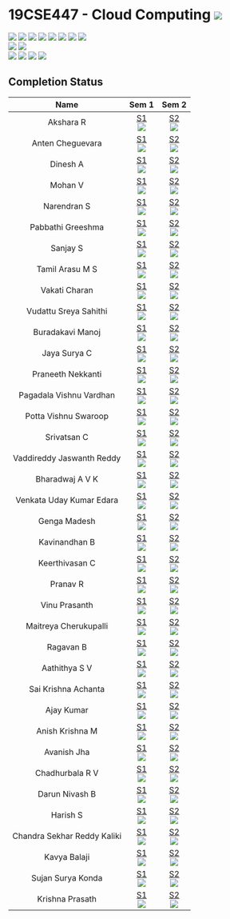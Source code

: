 # 19CSE447 - Cloud Computing ![](https://img.shields.io/badge/-Live-brightgreen)
![](https://img.shields.io/badge/Batch-20EEE-lightgreen) ![](https://img.shields.io/badge/Batch-20ELC-lightgreen) ![](https://img.shields.io/badge/Batch-20CCE-lightgreen) ![](https://img.shields.io/badge/Batch-20ECE-lightgreen) ![](https://img.shields.io/badge/Batch-20CSE-lightgreen) ![](https://img.shields.io/badge/UG-blue) ![](https://img.shields.io/badge/Subject-Cloud-blue) ![](https://img.shields.io/badge/Subject-Elective-purple)  <br/>
![](https://img.shields.io/badge/Lecture-3-orange)  ![](https://img.shields.io/badge/Credits-3-orange) <br/>
![](https://img.shields.io/badge/Students-61-blue) ![](https://img.shields.io/badge/Course_Outcome_Attainment-TBD-blue) ![](https://img.shields.io/badge/Average_Marks-TBD-blue) ![](https://img.shields.io/badge/Course_Feedback-TBD-blue) 

## Completion Status

| Name | Sem 1  | Sem 2 | 
|:----:|:------:|:-----:|
| Akshara R | [S1](https://www.credly.com/badges/56ac3753-27c5-42fb-a1c0-15e50b822f0d/) <br/>  ![](https://img.shields.io/badge/-24_Sept-orange) | [S2](https://www.credly.com/badges/d52819c0-0081-411d-b711-7cf58ea0edae/) <br/>  ![](https://img.shields.io/badge/-16_Nov-gold) |
| Anten Cheguevara  | [S1](https://www.credly.com/badges/27346431-328f-4890-ad9c-ad63fd1b34a7/) <br/>  ![](https://img.shields.io/badge/-21_Sept-orange) | [S2](https://www.credly.com/badges/ec8d0cf1-31a3-4d48-947d-12bc993ce4b8/) <br/>  ![](https://img.shields.io/badge/-16_Nov-gold) |
| Dinesh A | [S1](https://www.credly.com/badges/8b65c72a-3b11-4719-9319-1f5d3e497c1c/) <br/>  ![](https://img.shields.io/badge/-24_Sept-orange) | [S2](https://www.credly.com/badges/af967881-43f4-459b-94ee-7e62d47d1f7b/) <br/>  ![](https://img.shields.io/badge/-16_Nov-gold) |
| Mohan V  | [S1](https://www.credly.com/badges/52f8a772-ef58-4cfb-af88-dfa5e7dfd742/) <br/>  ![](https://img.shields.io/badge/-24_Sept-orange) | [S2](https://www.credly.com/badges/8668110b-33c4-4bc2-bc47-3253e1892ce7/) <br/>  ![](https://img.shields.io/badge/-01_Nov-gold) |
| Narendran S  | [S1](https://www.credly.com/badges/3ced2a28-61c1-427c-a5e1-cafac024e0ec) <br/>  ![](https://img.shields.io/badge/-24_Sept-orange) | [S2](https://www.credly.com/badges/392fe7e7-e0a1-45c8-abe4-6e0f7f4f4171) <br/>  ![](https://img.shields.io/badge/-16_Nov-gold) |
| Pabbathi Greeshma  | [S1](https://www.credly.com/badges/db2675b9-4dc2-478c-af28-986ff5c0e5e6/) <br/>  ![](https://img.shields.io/badge/-24_Sept-orange) | [S2](https://www.credly.com/badges/17bc265e-6eab-4f68-a264-b2b903d84616/) <br/>  ![](https://img.shields.io/badge/-16_Nov-gold) |
| Sanjay S | [S1](https://www.credly.com/badges/f1ee65b3-3106-4e52-a429-1b427fa4489b/) <br/>  ![](https://img.shields.io/badge/-24_Sept-orange) | [S2](https://www.credly.com/badges/55b6672a-e811-4cb8-8a86-f73e1f0aa405/) <br/>  ![](https://img.shields.io/badge/-16_Nov-gold) |
| Tamil Arasu M S  | [S1](https://www.credly.com/badges/f94a8476-59d9-4715-b753-5e03167950bc/) <br/>  ![](https://img.shields.io/badge/-11_Sept-orange) | [S2](https://www.credly.com/badges/2ab88a6b-eb75-465f-94db-71b2ca65467a/) <br/>  ![](https://img.shields.io/badge/-11_Nov-gold) |
| Vakati Charan | [S1](https://www.credly.com/badges/89d1a55a-8802-4622-9321-2d2720fcd05b/) <br/>  ![](https://img.shields.io/badge/-11_Sept-orange) | [S2](https://www.credly.com/badges/19962206-8c02-4e11-8558-fd82bd2b8789/) <br/>  ![](https://img.shields.io/badge/-14_Nov-gold) |
| Vudattu Sreya Sahithi  | [S1](https://www.credly.com/badges/8565ba86-8f52-4bfe-a8f1-0de1bb36ef58/) <br/>  ![](https://img.shields.io/badge/-11_Sept-orange) | [S2](https://www.credly.com/badges/fdb5428e-0044-4550-b6d6-088791d3f4f4/) <br/>  ![](https://img.shields.io/badge/-14_Nov-gold) |
| Buradakavi Manoj  | [S1](https://www.credly.com/badges/ec849ebd-e4f7-4710-941f-ce65eb1d9a95/) <br/>  ![](https://img.shields.io/badge/-09_Sept-orange) | [S2](https://www.credly.com/badges/900df6ea-c809-4427-86cc-3ee29c620f9b/) <br/>  ![](https://img.shields.io/badge/-18_Nov-gold) |
| Jaya Surya C  | [S1](https://www.credly.com/badges/03ffbab9-dc7b-4dd3-8f58-584c333e4e31) <br/>  ![](https://img.shields.io/badge/-24_Sept-orange) | [S2](https://www.credly.com/badges/739d61a6-f357-482a-8f59-d5fb4699d2b9/) <br/>  ![](https://img.shields.io/badge/-16_Nov-gold) |
| Praneeth Nekkanti  | [S1](https://www.credly.com/badges/8b684990-6d71-4fe7-a349-d1c30a34d530/) <br/>  ![](https://img.shields.io/badge/-22_Sept-orange) | [S2](https://www.credly.com/badges/0e3f7ba6-be9d-4c9f-89bc-c1858deb22f4/) <br/>  ![](https://img.shields.io/badge/-11_Nov-gold) |
| Pagadala Vishnu Vardhan | [S1](https://www.credly.com/badges/6c634e04-59b8-465e-89cd-5e619132fffe/) <br/>  ![](https://img.shields.io/badge/-24_Sept-orange) | [S2](https://www.credly.com/badges/56b0c4a0-b45c-4997-b92c-27117508bc5a/) <br/>  ![](https://img.shields.io/badge/-20_Nov-gold) |
| Potta Vishnu Swaroop | [S1]() <br/>  ![](https://img.shields.io/badge/-Error-red) | [S2]() <br/>  ![](https://img.shields.io/badge/-Error-red) |
| Srivatsan C  | [S1](https://www.credly.com/badges/6d101220-52dd-45fd-90ea-346405b19a62/) <br/>  ![](https://img.shields.io/badge/-04_Sept-orange) | [S2](https://www.credly.com/badges/71a96a78-0fff-463d-b574-e3b5d792e36f/) <br/>  ![](https://img.shields.io/badge/-05_Nov-gold) |
| Vaddireddy Jaswanth Reddy | [S1](https://www.credly.com/badges/e0de8bad-8697-4d96-b947-827b216a991d/) <br/>  ![](https://img.shields.io/badge/-09_Sept-orange) | [S2](https://www.credly.com/badges/a1fd1114-803b-4b72-9e1a-0d1f366e7969/) <br/>  ![](https://img.shields.io/badge/-10_Nov-gold) |
| Bharadwaj A V K | [S1](https://www.credly.com/badges/e1b0f5f9-4009-4e47-b8cd-ab59029da8cc/) <br/>  ![](https://img.shields.io/badge/-18_Sept-orange) | [S2](https://www.credly.com/badges/0ddc8961-f849-48e0-8b02-cfdf6dff019f/) <br/>  ![](https://img.shields.io/badge/-16_Nov-gold) |
| Venkata Uday Kumar Edara | [S1](https://www.credly.com/badges/2e2bca0c-a659-451b-a3c2-b999dc281607/) <br/>  ![](https://img.shields.io/badge/-08_Sept-orange) | [S2](https://www.credly.com/badges/53200022-a221-4dd2-afba-9c194de4e08c/) <br/>  ![](https://img.shields.io/badge/-22_Sept-gold) |
| Genga Madesh  | [S1](https://www.credly.com/badges/2e2bca0c-a659-451b-a3c2-b999dc281607/) <br/>  ![](https://img.shields.io/badge/-09_Oct-orange) | [S2](https://www.credly.com/badges/efab9948-fcea-4f02-9a4c-589723f71889/) <br/>  ![](https://img.shields.io/badge/-18_Oct-gold) |
|  Kavinandhan B   | [S1](https://www.credly.com/badges/87296e72-8df9-415e-969b-8268ecedea48/) <br/>  ![](https://img.shields.io/badge/-05_Aug-orange) | [S2](https://www.credly.com/badges/0113eaa8-4d1e-40c5-bf65-1aee8e879c5c/) <br/>  ![](https://img.shields.io/badge/-19_Oct-gold) |
|  Keerthivasan C  | [S1](https://www.credly.com/badges/dd0ac1f4-8764-4a1d-8b2e-35a7d97a6210/) <br/>  ![](https://img.shields.io/badge/-10_Sept-orange) | [S2](https://www.credly.com/badges/4a1ab885-f9e4-4d69-83c3-23eb3fd0e040/) <br/>  ![](https://img.shields.io/badge/-05_Nov-gold) |
| Pranav R  | [S1](https://www.credly.com/badges/2318c931-1be5-44bf-afc1-39f723e86c64/) <br/>  ![](https://img.shields.io/badge/-09_Sept-orange) | [S2](https://www.credly.com/badges/9c98dea3-b0ca-4577-a3fb-6a588b6d7185/) <br/>  ![](https://img.shields.io/badge/-12_Nov-gold) |
| Vinu Prasanth  | [S1](https://www.credly.com/badges/d325d580-8e24-4f9f-8ae9-f8b89e69310a/) <br/>  ![](https://img.shields.io/badge/-24_Sept-orange) | [S2](https://www.credly.com/badges/4f339194-febc-44e2-b7b3-1a6c31fd1a19/) <br/>  ![](https://img.shields.io/badge/-09_Nov-gold) |
| Maitreya Cherukupalli | [S1](https://www.credly.com/badges/0043eb09-b64b-482b-99c0-4549887f3652/) <br/>  ![](https://img.shields.io/badge/-08_Sept-orange) | [S2](https://www.credly.com/badges/00de97cb-c7c9-435e-bd4b-eb097ac1eb3b/) <br/>  ![](https://img.shields.io/badge/-10_Nov-gold) |
| Ragavan B | [S1](https://www.credly.com/badges/43792333-7a2a-4d84-a3bf-287d6eca3ced/) <br/>  ![](https://img.shields.io/badge/-09_Sept-orange) | [S2](https://www.credly.com/badges/6a31e69b-3bc9-4195-baa3-67334e5396c8/) <br/>  ![](https://img.shields.io/badge/-12_Nov-gold) |
| Aathithya S V  | [S1](https://www.credly.com/badges/c4aef9b7-9790-41cd-9100-4a36ed2989c4/) <br/>  ![](https://img.shields.io/badge/-20_Aug-orange) | [S2](https://www.credly.com/badges/762acae1-93fb-4f35-9ada-adf9b74f4eb1/) <br/>  ![](https://img.shields.io/badge/-06_Nov-gold) |
| Sai Krishna Achanta  | [S1](https://www.credly.com/badges/c4aef9b7-9790-41cd-9100-4a36ed2989c4/) <br/>  ![](https://img.shields.io/badge/-01_Sept-orange) | [S2](https://www.credly.com/badges/5ce9b041-83bd-4a3e-8319-ab8b7dfc6f6d/) <br/>  ![](https://img.shields.io/badge/-30_Oct-gold) |
| Ajay Kumar | [S1](https://www.credly.com/badges/dd1fac95-c385-407a-b3ff-fcfed0298e47/) <br/>  ![](https://img.shields.io/badge/-25_Sept-orange) | [S2](https://www.credly.com/badges/96bdb020-8fb9-4c52-a823-9430c2d3cb02/) <br/>  ![](https://img.shields.io/badge/-16_Nov-gold) |
| Anish Krishna M | [S1](https://www.credly.com/badges/1e69414c-c9fc-44c3-a0a5-9839e90e92bb/) <br/>  ![](https://img.shields.io/badge/-24_Sept-orange) | [S2](https://www.credly.com/badges/b78c5907-3195-449b-a09d-a599ff671bfb/) <br/>  ![](https://img.shields.io/badge/-16_Nov-gold) |
|  Avanish Jha | [S1](https://www.credly.com/badges/11fb4c92-5dd5-44ca-940e-7dd856995852/) <br/>  ![](https://img.shields.io/badge/-09_Oct-orange) | [S2](https://www.credly.com/badges/79435956-465c-4522-8a3c-8939f8a2ed08/) <br/>  ![](https://img.shields.io/badge/-18_Nov-gold) |
| Chadhurbala R V  | [S1](https://www.credly.com/badges/eb172e33-4289-4b10-9409-deb1529d3aa3/) <br/>  ![](https://img.shields.io/badge/-25_Aug-orange) | [S2](https://www.credly.com/badges/dcd05b76-14b8-47bb-b4cd-47fbade83c1f/) <br/>  ![](https://img.shields.io/badge/-19_Oct-gold) |
| Darun Nivash B | [S1](https://www.credly.com/badges/554ea606-92b5-4152-97b0-67e6bcda3cbe/) <br/>  ![](https://img.shields.io/badge/-25_Sept-orange) | [S2](https://www.credly.com/badges/71db97ab-7b31-4cb0-836b-e90c05957b31/) <br/>  ![](https://img.shields.io/badge/-16_Nov-gold) |
|  Harish S | [S1](https://www.credly.com/badges/b10c7ed4-b4b2-45d5-ad17-a4669ba3e0cc/) <br/>  ![](https://img.shields.io/badge/-10_Oct-orange) | [S2](https://www.credly.com/badges/a61bb59c-8b7c-47e5-8363-4b8acfe7f336/) <br/>  ![](https://img.shields.io/badge/-16_Nov-gold) |
| Chandra Sekhar Reddy Kaliki | [S1](https://www.credly.com/badges/31bbc2aa-1d10-4c3a-ad5d-65f5cfe29ed2/) <br/>  ![](https://img.shields.io/badge/-25_Sept-orange) | [S2](https://www.credly.com/badges/10c72d74-2cff-4517-8bd0-2e48f25fbbef/) <br/>  ![](https://img.shields.io/badge/-10_Nov-gold) |
| Kavya Balaji | [S1](https://www.credly.com/badges/83ac1bf4-ddbc-4289-8d45-5eb7c6901c27/) <br/>  ![](https://img.shields.io/badge/-16_Nov-orange) | [S2](https://www.credly.com/badges/83ac1bf4-ddbc-4289-8d45-5eb7c6901c27/) <br/>  ![](https://img.shields.io/badge/-20_Nov-gold) |
| Sujan Surya Konda | [S1](https://www.credly.com/badges/471cb476-f042-4487-9913-6ebf4c3bbcaf/) <br/>  ![](https://img.shields.io/badge/-16_Nov-orange) | [S2](https://www.credly.com/badges/7c3b40f1-c3fa-451f-9ef4-58aab53a75e7/) <br/>  ![](https://img.shields.io/badge/-10_Nov-gold) |
| Krishna Prasath | [S1](https://www.credly.com/badges/a2b6b219-3a02-4dac-b294-2d4308da9101/) <br/>  ![](https://img.shields.io/badge/-17_Sept-orange) | [S2](https://www.credly.com/badges/19bd3c3b-f731-4190-924a-5f1d7a26f943/) <br/>  ![](https://img.shields.io/badge/-08_Nov-gold) |
